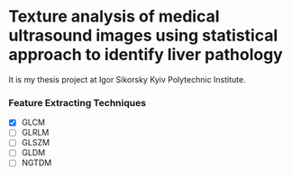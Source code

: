 # Texture analysis of medical ultrasound images using statistical approach to identify liver pathology

It is my thesis project at Igor Sikorsky Kyiv Polytechnic Institute.

### Feature Extracting Techniques
- [x] GLCM
- [ ] GLRLM
- [ ] GLSZM
- [ ] GLDM
- [ ] NGTDM
